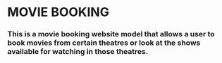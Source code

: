 # MOVIE BOOKING 

### This is a movie booking website model that allows a user to book movies from certain theatres or look at the shows available for watching in those theatres.

